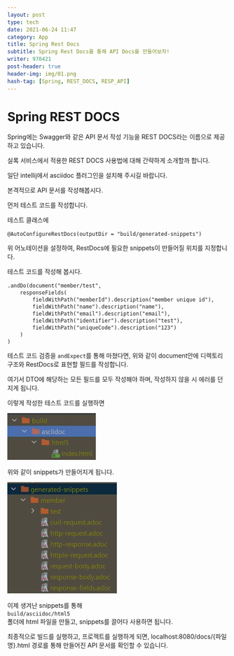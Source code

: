 ```yaml
---
layout: post
type: tech
date: 2021-06-24 11:47
category: App
title: Spring Rest Docs
subtitle: Spring Rest Docs를 통해 API Docs를 만들어보자!
writer: 970421
post-header: true
header-img: img/01.png
hash-tag: [Spring, REST_DOCS, RESP_API]
---
```


# Spring REST DOCS


Spring에는 Swagger와 같은 API 문서 작성 기능을 REST DOCS라는 이름으로 제공하고 있습니다. 

실록 서비스에서 적용한 REST DOCS 사용법에 대해 간략하게 소개할까 합니다.

일단 intellij에서 asciidoc 플러그인을 설치해 주시길 바랍니다.

본격적으로 API 문서를 작성해봅시다. 

먼저 테스트 코드를 작성합니다.

테스트 클래스에
```
@AutoConfigureRestDocs(outputDir = "build/generated-snippets")
```
위 어노테이션을 설정하여, RestDocs에 필요한 snippets이 만들어질 위치를 지정합니다.

테스트 코드를 작성해 봅시다.

```
.andDo(document("member/test", 
    responseFields(
        fieldWithPath("memberId").description("member unique id"),
        fieldWithPath("name").description("name"),
        fieldWithPath("email").description("email"),
        fieldWithPath("identifier").description("test"),
        fieldWithPath("uniqueCode").description("123")
    )
)
```
테스트 코드 검증을 `andExpect`를 통해 마쳤다면, 위와 같이 document안에 디렉토리 구조와 RestDocs로 표현할 필드를 작성합니다.

여기서 DTO에 해당하는 모든 필드를 모두 작성해야 하며, 작성하지 않을 시 에러를 던지게 됩니다.

이렇게 작성한 테스트 코드를 실행하면 

<img src="img/02.jpg" style="zoom: 100%; display: center;">

위와 같이 snippets가 만들어지게 됩니다.


<img src="img/03.jpg" style="zoom: 100%; display: center;">

이제 생겨난 snippets를 통해 <br>`build/asciidoc/html5`</br> 폴더에 html 파일을 만들고, snippets를 끌어다 사용하면 됩니다. 

최종적으로 빌드를 실행하고, 프로젝트를 실행하게 되면, localhost:8080/docs/{파일명}.html 경로를 통해 만들어진 API 문서를 확인할 수 있습니다.